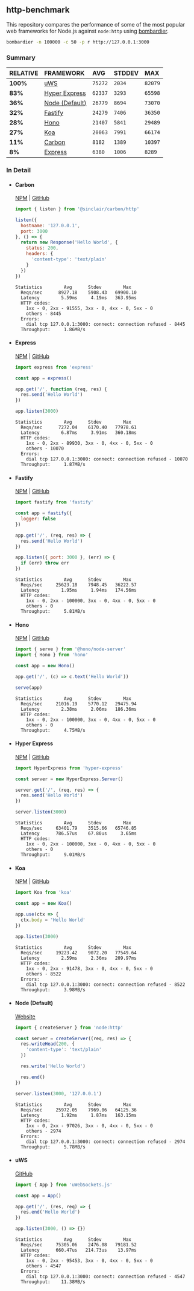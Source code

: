 ## http-benchmark

This repository compares the performance of some of the most popular web frameworks for Node.js against `node:http` using [bombardier](https://github.com/codesenberg/bombardier).

```bash
bombardier -n 100000 -c 50 -p r http://127.0.0.1:3000
```

### Summary

| RELATIVE | FRAMEWORK | AVG | STDDEV | MAX |
| :--- | :--- | :--- | :--- | :--- |
| **100%** | [uWS](#uws) | `75272` | `2034` | `82079` |
| **83%** | [Hyper Express](#hyper-express) | `62337` | `3293` | `65598` |
| **36%** | [Node (Default)](#node-default) | `26779` | `8694` | `73070` |
| **32%** | [Fastify](#fastify) | `24279` | `7406` | `36350` |
| **28%** | [Hono](#hono) | `21407` | `5841` | `29489` |
| **27%** | [Koa](#koa) | `20063` | `7991` | `66174` |
| **11%** | [Carbon](#carbon) | `8182` | `1389` | `10397` |
| **8%** | [Express](#express) | `6380` | `1006` | `8289` |


### In Detail

- #### Carbon
  [NPM](https://npmjs.com/@sinclair/carbon) | [GitHub](https://github.com/sinclairzx81/carbon)
  ```js
  import { listen } from '@sinclair/carbon/http'

  listen({
    hostname: '127.0.0.1',
    port: 3000
  }, () => {
    return new Response('Hello World', {
      status: 200,
      headers: {
        'content-type': 'text/plain'
      }
    })
  })
  ```

  ```
  Statistics        Avg      Stdev        Max
    Reqs/sec      8927.18    5908.43   69900.10
    Latency        5.59ms     4.19ms   363.95ms
    HTTP codes:
      1xx - 0, 2xx - 91555, 3xx - 0, 4xx - 0, 5xx - 0
      others - 8445
    Errors:
      dial tcp 127.0.0.1:3000: connect: connection refused - 8445
    Throughput:     1.86MB/s
  ```

- #### Express
  [NPM](https://npmjs.com/express) | [GitHub](https://github.com/expressjs/express)
  ```js
  import express from 'express'

  const app = express()

  app.get('/', function (req, res) {
    res.send('Hello World')
  })

  app.listen(3000)
  ```

  ```
  Statistics        Avg      Stdev        Max
    Reqs/sec      7272.04    6170.40   77978.61
    Latency        6.87ms     3.91ms   360.18ms
    HTTP codes:
      1xx - 0, 2xx - 89930, 3xx - 0, 4xx - 0, 5xx - 0
      others - 10070
    Errors:
      dial tcp 127.0.0.1:3000: connect: connection refused - 10070
    Throughput:     1.87MB/s
  ```

- #### Fastify
  [NPM](https://npmjs.com/fastify) | [GitHub](https://github.com/fastify/fastify)
  ```js
  import fastify from 'fastify'

  const app = fastify({
    logger: false
  })

  app.get('/', (req, res) => {
    res.send('Hello World')
  })

  app.listen({ port: 3000 }, (err) => {
    if (err) throw err
  })
  ```

  ```
  Statistics        Avg      Stdev        Max
    Reqs/sec     25623.18    7948.45   36222.57
    Latency        1.95ms     1.94ms   174.56ms
    HTTP codes:
      1xx - 0, 2xx - 100000, 3xx - 0, 4xx - 0, 5xx - 0
      others - 0
    Throughput:     5.81MB/s
  ```

- #### Hono
  [NPM](https://npmjs.com/hono) | [GitHub](https://github.com/honojs/hono)
  ```js
  import { serve } from '@hono/node-server'
  import { Hono } from 'hono'

  const app = new Hono()

  app.get('/', (c) => c.text('Hello World'))

  serve(app)
  ```

  ```
  Statistics        Avg      Stdev        Max
    Reqs/sec     21016.19    5770.12   29475.94
    Latency        2.38ms     2.06ms   186.36ms
    HTTP codes:
      1xx - 0, 2xx - 100000, 3xx - 0, 4xx - 0, 5xx - 0
      others - 0
    Throughput:     4.75MB/s
  ```

- #### Hyper Express
  [NPM](https://npmjs.com/hyper-express) | [GitHub](https://github.com/kartikk221/hyper-express)
  ```js
  import HyperExpress from 'hyper-express'

  const server = new HyperExpress.Server()

  server.get('/', (req, res) => {
    res.send('Hello World')
  })

  server.listen(3000)
  ```

  ```
  Statistics        Avg      Stdev        Max
    Reqs/sec     63401.79    3515.66   65746.85
    Latency      786.57us    67.80us     3.65ms
    HTTP codes:
      1xx - 0, 2xx - 100000, 3xx - 0, 4xx - 0, 5xx - 0
      others - 0
    Throughput:     9.01MB/s
  ```

- #### Koa
  [NPM](https://npmjs.com/koa) | [GitHub](https://github.com/koajs/koa)
  ```js
  import Koa from 'koa'

  const app = new Koa()

  app.use(ctx => {
    ctx.body = 'Hello World'
  })

  app.listen(3000)
  ```

  ```
  Statistics        Avg      Stdev        Max
    Reqs/sec     19223.42    9072.20   77549.64
    Latency        2.59ms     2.36ms   209.97ms
    HTTP codes:
      1xx - 0, 2xx - 91478, 3xx - 0, 4xx - 0, 5xx - 0
      others - 8522
    Errors:
      dial tcp 127.0.0.1:3000: connect: connection refused - 8522
    Throughput:     3.98MB/s
  ```

- #### Node (Default)
  [Website](https://nodejs.org/api/http.html)
  ```js
  import { createServer } from 'node:http'

  const server = createServer((req, res) => {
    res.writeHead(200, {
      'content-type': 'text/plain'
    })

    res.write('Hello World')

    res.end()
  })

  server.listen(3000, '127.0.0.1')
  ```

  ```
  Statistics        Avg      Stdev        Max
    Reqs/sec     25972.05    7969.06   64125.36
    Latency        1.92ms     1.87ms   163.15ms
    HTTP codes:
      1xx - 0, 2xx - 97026, 3xx - 0, 4xx - 0, 5xx - 0
      others - 2974
    Errors:
      dial tcp 127.0.0.1:3000: connect: connection refused - 2974
    Throughput:     5.78MB/s
  ```

- #### uWS
  [GitHub](https://github.com/uNetworking/uWebSockets.js)
  ```js
  import { App } from 'uWebSockets.js'

  const app = App()

  app.get('/', (res, req) => {
    res.end('Hello World')
  })

  app.listen(3000, () => {})
  ```

  ```
  Statistics        Avg      Stdev        Max
    Reqs/sec     75305.06    2476.08   79181.52
    Latency      660.47us   214.73us    13.97ms
    HTTP codes:
      1xx - 0, 2xx - 95453, 3xx - 0, 4xx - 0, 5xx - 0
      others - 4547
    Errors:
      dial tcp 127.0.0.1:3000: connect: connection refused - 4547
    Throughput:    11.38MB/s
  ```


